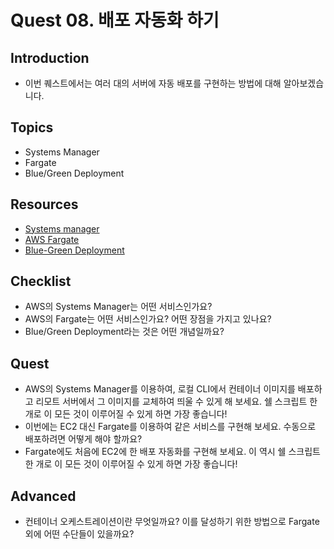 # Quest 08. 배포 자동화 하기

## Introduction
* 이번 퀘스트에서는 여러 대의 서버에 자동 배포를 구현하는 방법에 대해 알아보겠습니다.

## Topics
* Systems Manager
* Fargate
* Blue/Green Deployment

## Resources
* [Systems manager](https://aws.amazon.com/ko/systems-manager/)
* [AWS Fargate](https://aws.amazon.com/ko/fargate)
* [Blue-Green Deployment](https://www.redhat.com/ko/topics/devops/what-is-blue-green-deployment)

## Checklist
* AWS의 Systems Manager는 어떤 서비스인가요?
* AWS의 Fargate는 어떤 서비스인가요? 어떤 장점을 가지고 있나요?
* Blue/Green Deployment라는 것은 어떤 개념일까요?

## Quest
* AWS의 Systems Manager를 이용하여, 로컬 CLI에서 컨테이너 이미지를 배포하고 리모트 서버에서 그 이미지를 교체하여 띄울 수 있게 해 보세요. 쉘 스크립트 한 개로 이 모든 것이 이루어질 수 있게 하면 가장 좋습니다!
* 이번에는 EC2 대신 Fargate를 이용하여 같은 서비스를 구현해 보세요. 수동으로 배포하려면 어떻게 해야 할까요?
* Fargate에도 처음에 EC2에 한 배포 자동화를 구현해 보세요. 이 역시 쉘 스크립트 한 개로 이 모든 것이 이루어질 수 있게 하면 가장 좋습니다!

## Advanced
* 컨테이너 오케스트레이션이란 무엇일까요? 이를 달성하기 위한 방법으로 Fargate 외에 어떤 수단들이 있을까요?
